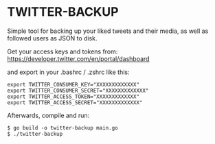 # TWITTER-BACKUP

Simple tool for backing up your liked tweets and their media, as well as followed users as JSON to disk.

Get your access keys and tokens from: https://developer.twitter.com/en/portal/dashboard

and export in your .bashrc / .zshrc like this:

```
export TWITTER_CONSUMER_KEY="XXXXXXXXXXXXX"
export TWITTER_CONSUMER_SECRET="XXXXXXXXXXXXX"
export TWITTER_ACCESS_TOKEN="XXXXXXXXXXXXX"
export TWITTER_ACCESS_SECRET="XXXXXXXXXXXXX"
```

Afterwards, compile and run:

```
$ go build -o twitter-backup main.go
$ ./twitter-backup
```
